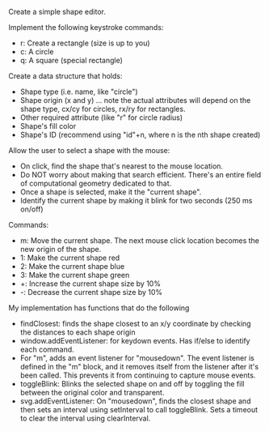 Create a simple shape editor.

Implement the following keystroke commands:
* r: Create a rectangle (size is up to you)
* c: A circle
* q: A square (special rectangle)

Create a data structure that holds:
* Shape type (i.e. name, like "circle")
* Shape origin (x and y) ... note the actual attributes will depend on the shape type, cx/cy for circles, rx/ry for rectangles.
* Other required attribute (like "r" for circle radius)
* Shape's fill color
* Shape's ID (recommend using "id"+n, where n is the nth shape created)

Allow the user to select a shape with the mouse:
* On click, find the shape that's nearest to the mouse location.
* Do NOT worry about making that search efficient. There's an entire field of computational geometry dedicated to that.
* Once a shape is selected, make it the "current shape".
* Identify the current shape by making it blink for two seconds (250 ms on/off)

Commands:
* m: Move the current shape. The next mouse click location becomes the new origin of the shape.
* 1: Make the current shape red
* 2: Make the current shape blue
* 3: Make the current shape green
* +: Increase the current shape size by 10%
* -: Decrease the current shape size by 10%
  
My implementation has functions that do the following
* findClosest: finds the shape closest to an x/y coordinate by checking the distances to each shape origin
* window.addEventListener: for keydown events. Has if/else to identify each command.
* For "m", adds an event listener for "mousedown". The event listener is defined in the "m" block, and it removes itself from the listener after it's been called. This prevents it from continuing to capture mouse events.
* toggleBlink: Blinks the selected shape on and off by toggling the fill between the original color and transparent.
* svg.addEventListener: On "mousedown", finds the closest shape and then sets an interval using setInterval to call toggleBlink. Sets a timeout to clear the interval using clearInterval.
